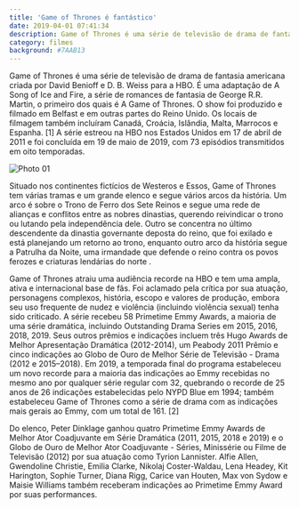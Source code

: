 ```yaml
---
title: 'Game of Thrones é fantástico'
date: 2019-04-01 07:41:34
description: Game of Thrones é uma série de televisão de drama de fantasia americana criada por David Benioff e D. B. Weiss para a HBO. É uma adaptação de A Song of Ice and Fire, a série de romances de fantasia de George R.R. Martin, o primeiro dos quais é A Game of Thrones. O show foi produzido e filmado em Belfast e em outras partes do Reino Unido.
category: filmes
background: #7AAB13
---
```


Game of Thrones é uma série de televisão de drama de fantasia americana criada por David Benioff e D. B. Weiss para a HBO. É uma adaptação de A Song of Ice and Fire, a série de romances de fantasia de George R.R. Martin, o primeiro dos quais é A Game of Thrones. O show foi produzido e filmado em Belfast e em outras partes do Reino Unido. Os locais de filmagem também incluíram Canadá, Croácia, Islândia, Malta, Marrocos e Espanha. [1] A série estreou na HBO nos Estados Unidos em 17 de abril de 2011 e foi concluída em 19 de maio de 2019, com 73 episódios transmitidos em oito temporadas.

![Photo 01](/assets/img/01.jpg)

Situado nos continentes fictícios de Westeros e Essos, Game of Thrones tem várias tramas e um grande elenco e segue vários arcos da história. Um arco é sobre o Trono de Ferro dos Sete Reinos e segue uma rede de alianças e conflitos entre as nobres dinastias, querendo reivindicar o trono ou lutando pela independência dele. Outro se concentra no último descendente da dinastia governante deposta do reino, que foi exilado e está planejando um retorno ao trono, enquanto outro arco da história segue a Patrulha da Noite, uma irmandade que defende o reino contra os povos ferozes e criaturas lendárias do norte .

Game of Thrones atraiu uma audiência recorde na HBO e tem uma ampla, ativa e internacional base de fãs. Foi aclamado pela crítica por sua atuação, personagens complexos, história, escopo e valores de produção, embora seu uso frequente de nudez e violência (incluindo violência sexual) tenha sido criticado. A série recebeu 58 Primetime Emmy Awards, a maioria de uma série dramática, incluindo Outstanding Drama Series em 2015, 2016, 2018, 2019. Seus outros prêmios e indicações incluem três Hugo Awards de Melhor Apresentação Dramática (2012-2014), um Peabody 2011 Prêmio e cinco indicações ao Globo de Ouro de Melhor Série de Televisão - Drama (2012 e 2015–2018). Em 2019, a temporada final do programa estabeleceu um novo recorde para a maioria das indicações ao Emmy recebidas no mesmo ano por qualquer série regular com 32, quebrando o recorde de 25 anos de 26 indicações estabelecidas pelo NYPD Blue em 1994; também estabeleceu Game of Thrones como a série de drama com as indicações mais gerais ao Emmy, com um total de 161. [2]

Do elenco, Peter Dinklage ganhou quatro Primetime Emmy Awards de Melhor Ator Coadjuvante em Série Dramática (2011, 2015, 2018 e 2019) e o Globo de Ouro de Melhor Ator Coadjuvante - Séries, Minissérie ou Filme de Televisão (2012) por sua atuação como Tyrion Lannister. Alfie Allen, Gwendoline Christie, Emilia Clarke, Nikolaj Coster-Waldau, Lena Headey, Kit Harington, Sophie Turner, Diana Rigg, Carice van Houten, Max von Sydow e Maisie Williams também receberam indicações ao Primetime Emmy Award por suas performances.
